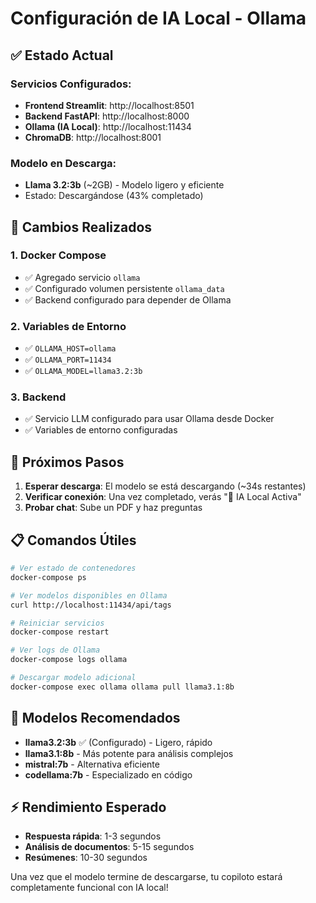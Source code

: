 # Configuración de IA Local - Ollama

## ✅ Estado Actual

### Servicios Configurados:
- **Frontend Streamlit**: http://localhost:8501
- **Backend FastAPI**: http://localhost:8000  
- **Ollama (IA Local)**: http://localhost:11434
- **ChromaDB**: http://localhost:8001

### Modelo en Descarga:
- **Llama 3.2:3b** (~2GB) - Modelo ligero y eficiente
- Estado: Descargándose (43% completado)

## 🔧 Cambios Realizados

### 1. Docker Compose
- ✅ Agregado servicio `ollama`
- ✅ Configurado volumen persistente `ollama_data`
- ✅ Backend configurado para depender de Ollama

### 2. Variables de Entorno
- ✅ `OLLAMA_HOST=ollama`
- ✅ `OLLAMA_PORT=11434`
- ✅ `OLLAMA_MODEL=llama3.2:3b`

### 3. Backend
- ✅ Servicio LLM configurado para usar Ollama desde Docker
- ✅ Variables de entorno configuradas

## 🚀 Próximos Pasos

1. **Esperar descarga**: El modelo se está descargando (~34s restantes)
2. **Verificar conexión**: Una vez completado, verás "🤖 IA Local Activa"
3. **Probar chat**: Sube un PDF y haz preguntas

## 📋 Comandos Útiles

```bash
# Ver estado de contenedores
docker-compose ps

# Ver modelos disponibles en Ollama
curl http://localhost:11434/api/tags

# Reiniciar servicios
docker-compose restart

# Ver logs de Ollama
docker-compose logs ollama

# Descargar modelo adicional
docker-compose exec ollama ollama pull llama3.1:8b
```

## 🎯 Modelos Recomendados

- **llama3.2:3b** ✅ (Configurado) - Ligero, rápido
- **llama3.1:8b** - Más potente para análisis complejos  
- **mistral:7b** - Alternativa eficiente
- **codellama:7b** - Especializado en código

## ⚡ Rendimiento Esperado

- **Respuesta rápida**: 1-3 segundos
- **Análisis de documentos**: 5-15 segundos
- **Resúmenes**: 10-30 segundos

Una vez que el modelo termine de descargarse, tu copiloto estará completamente funcional con IA local!
